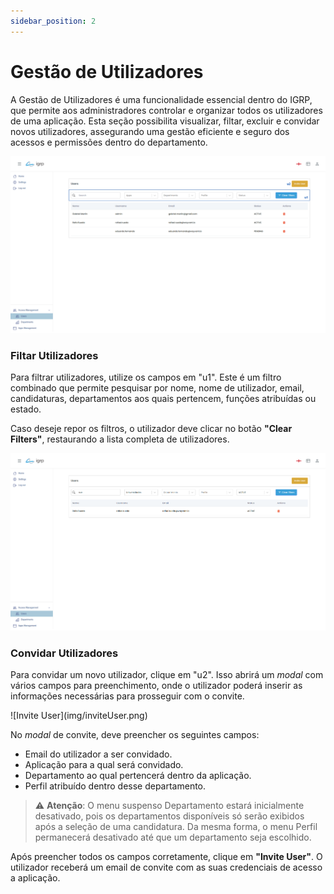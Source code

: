 ```yaml
---
sidebar_position: 2
---
```


# Gestão de Utilizadores

A Gestão de Utilizadores é uma funcionalidade essencial dentro do IGRP, que permite aos administradores controlar e organizar todos os utilizadores de uma aplicação. Esta seção possibilita visualizar, filtar, excluir e convidar novos utilizadores, assegurando uma gestão eficiente e seguro dos acessos e permissões dentro do departamento.

![Users](img/users.png)

### Filtar Utilizadores

Para filtrar utilizadores, utilize os campos em "u1". Este é um filtro combinado que permite pesquisar por nome, nome de utilizador, email, candidaturas, departamentos aos quais pertencem, funções atribuídas ou estado.

Caso deseje repor os filtros, o utilizador deve clicar no botão **"Clear Filters"**, restaurando a lista completa de utilizadores.

![Filter Users](img/filterUsers.png)

### Convidar Utilizadores

Para convidar um novo utilizador, clique em "u2". Isso abrirá um _modal_ com vários campos para preenchimento, onde o utilizador poderá inserir as informações necessárias para prosseguir com o convite.

<div style={{ textAlign: 'center' }}>
  ![Invite User](img/inviteUser.png)
</div>

No _modal_ de convite, deve preencher os seguintes campos:

- Email do utilizador a ser convidado.
- Aplicação para a qual será convidado.
- Departamento ao qual pertencerá dentro da aplicação.
- Perfil atribuído dentro desse departamento.

> ⚠️ **Atenção**: O menu suspenso Departamento estará inicialmente desativado, pois os departamentos disponíveis só serão exibidos após a seleção de uma candidatura. Da mesma forma, o menu Perfil permanecerá desativado até que um departamento seja escolhido.

Após preencher todos os campos corretamente, clique em **"Invite User"**. O utilizador receberá um email de convite com as suas credenciais de acesso a aplicação.